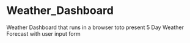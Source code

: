 # Weather_Dashboard
Weather Dashboard that runs in a browser toto present 5 Day Weather Forecast with user input form
